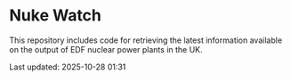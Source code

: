 # Nuke Watch

This repository includes code for retrieving the latest information available on the output of EDF nuclear power plants in the UK.

Last updated: 2025-10-28 01:31
